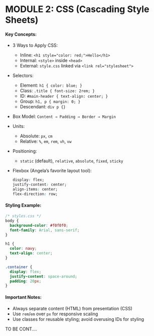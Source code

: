 #  MODULE 2: CSS (Cascading Style Sheets)

#### Key Concepts:

* 3 Ways to Apply CSS:
  * Inline: `<h1 style="color: red;">Hello</h1>`
  * Internal: `<style>` inside `<head>`
  * External: `style.css` linked via `<link rel="stylesheet">`

* Selectors:

  * Element: `h1 { color: blue; }`
  * Class: `.title { font-size: 2rem; }`
  * ID: `#main-header { text-align: center; }`
  * Group: `h1, p { margin: 0; }`
  * Descendant: `div p {}`

* Box Model:
  `Content → Padding → Border → Margin`

* Units:

  * Absolute: `px`, `cm`
  * Relative: `%`, `em`, `rem`, `vh`, `vw`

* Positioning:

  * `static` (default), `relative`, `absolute`, `fixed`, `sticky`

* Flexbox (Angela’s favorite layout tool):

  ```css
  display: flex;
  justify-content: center;
  align-items: center;
  flex-direction: row;
  ```

####  Styling Example:

```css
/* styles.css */
body {
  background-color: #f0f0f0;
  font-family: Arial, sans-serif;
}

h1 {
  color: navy;
  text-align: center;
}

.container {
  display: flex;
  justify-content: space-around;
  padding: 20px;
}
```

####  Important Notes:

* Always separate content (HTML) from presentation (CSS)
* Use `rem`/`em` over `px` for responsive scaling
* Use classes for reusable styling; avoid overusing IDs for styling

<footer>TO BE CONT....</footer>
